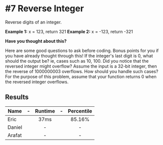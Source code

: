 # #7 Reverse Integer

Reverse digits of an integer.

**Example 1:** x = 123, return 321
**Example 2:** x = -123, return -321

**Have you thought about this?**

Here are some good questions to ask before coding. Bonus points for you if you have already thought through this!
If the integer's last digit is 0, what should the output be? ie, cases such as 10, 100.
Did you notice that the reversed integer might overflow? Assume the input is a 32-bit integer, then the reverse of 1000000003 overflows. How should you handle such cases?
For the purpose of this problem, assume that your function returns 0 when the reversed integer overflows.

## Results

|Name| - |Runtime| - | Percentile |
|----|:-:|:-----:|:-:|:----------:|
|Eric||37ms||85.16%|
|Daniel||-||-|
|Arafat||-||-|